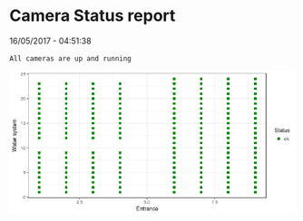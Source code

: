 Camera Status report
================
16/05/2017 - 04:51:38

    All cameras are up and running

![](camreport_files/figure-markdown_github/unnamed-chunk-2-1.png)
